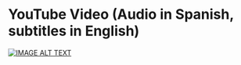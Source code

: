 # YouTube Video (Audio in Spanish, subtitles in English)

[![IMAGE ALT TEXT](http://img.youtube.com/vi/HGf7fOfaRrk/0.jpg)](http://www.youtube.com/watch?v=HGf7fOfaRrk "Google Sheet + Apps Script Tutorial - Create Sheet Form with Buttons")
